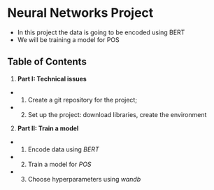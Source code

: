 # Neural Networks Project


* In this project the data is going to be encoded using BERT
* We will be training a model for POS
 
## Table of Contents
1. **Part I: Technical issues**
- 1. Create a git repository for the project;
- 2. Set up the project: download libraries, create the environment
2. **Part II: Train a model**
- 1. Encode data using *BERT*
- 2. Train a model for *POS*
- 3. Choose hyperparameters using *wandb*
